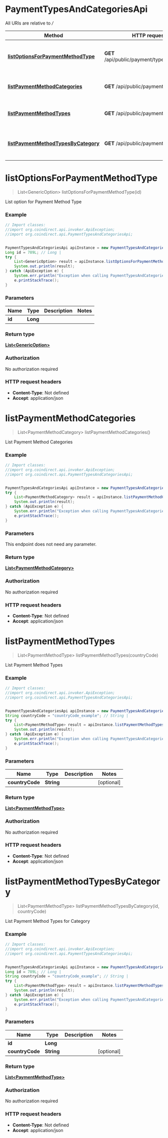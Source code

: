 # PaymentTypesAndCategoriesApi

All URIs are relative to */*

Method | HTTP request | Description
------------- | ------------- | -------------
[**listOptionsForPaymentMethodType**](PaymentTypesAndCategoriesApi.md#listOptionsForPaymentMethodType) | **GET** /api/public/payment/type/options/{id} | List option for Payment Method Type
[**listPaymentMethodCategories**](PaymentTypesAndCategoriesApi.md#listPaymentMethodCategories) | **GET** /api/public/payment/categories | List Payment Method Categories
[**listPaymentMethodTypes**](PaymentTypesAndCategoriesApi.md#listPaymentMethodTypes) | **GET** /api/public/payment/types | List Payment Method Types
[**listPaymentMethodTypesByCategory**](PaymentTypesAndCategoriesApi.md#listPaymentMethodTypesByCategory) | **GET** /api/public/payment/types/{id} | List Payment Method Types for Category

<a name="listOptionsForPaymentMethodType"></a>
# **listOptionsForPaymentMethodType**
> List&lt;GenericOption&gt; listOptionsForPaymentMethodType(id)

List option for Payment Method Type

### Example
```java
// Import classes:
//import org.coindirect.api.invoker.ApiException;
//import org.coindirect.api.PaymentTypesAndCategoriesApi;


PaymentTypesAndCategoriesApi apiInstance = new PaymentTypesAndCategoriesApi();
Long id = 789L; // Long | 
try {
    List<GenericOption> result = apiInstance.listOptionsForPaymentMethodType(id);
    System.out.println(result);
} catch (ApiException e) {
    System.err.println("Exception when calling PaymentTypesAndCategoriesApi#listOptionsForPaymentMethodType");
    e.printStackTrace();
}
```

### Parameters

Name | Type | Description  | Notes
------------- | ------------- | ------------- | -------------
 **id** | **Long**|  |

### Return type

[**List&lt;GenericOption&gt;**](GenericOption.md)

### Authorization

No authorization required

### HTTP request headers

 - **Content-Type**: Not defined
 - **Accept**: application/json

<a name="listPaymentMethodCategories"></a>
# **listPaymentMethodCategories**
> List&lt;PaymentMethodCategory&gt; listPaymentMethodCategories()

List Payment Method Categories

### Example
```java
// Import classes:
//import org.coindirect.api.invoker.ApiException;
//import org.coindirect.api.PaymentTypesAndCategoriesApi;


PaymentTypesAndCategoriesApi apiInstance = new PaymentTypesAndCategoriesApi();
try {
    List<PaymentMethodCategory> result = apiInstance.listPaymentMethodCategories();
    System.out.println(result);
} catch (ApiException e) {
    System.err.println("Exception when calling PaymentTypesAndCategoriesApi#listPaymentMethodCategories");
    e.printStackTrace();
}
```

### Parameters
This endpoint does not need any parameter.

### Return type

[**List&lt;PaymentMethodCategory&gt;**](PaymentMethodCategory.md)

### Authorization

No authorization required

### HTTP request headers

 - **Content-Type**: Not defined
 - **Accept**: application/json

<a name="listPaymentMethodTypes"></a>
# **listPaymentMethodTypes**
> List&lt;PaymentMethodType&gt; listPaymentMethodTypes(countryCode)

List Payment Method Types

### Example
```java
// Import classes:
//import org.coindirect.api.invoker.ApiException;
//import org.coindirect.api.PaymentTypesAndCategoriesApi;


PaymentTypesAndCategoriesApi apiInstance = new PaymentTypesAndCategoriesApi();
String countryCode = "countryCode_example"; // String | 
try {
    List<PaymentMethodType> result = apiInstance.listPaymentMethodTypes(countryCode);
    System.out.println(result);
} catch (ApiException e) {
    System.err.println("Exception when calling PaymentTypesAndCategoriesApi#listPaymentMethodTypes");
    e.printStackTrace();
}
```

### Parameters

Name | Type | Description  | Notes
------------- | ------------- | ------------- | -------------
 **countryCode** | **String**|  | [optional]

### Return type

[**List&lt;PaymentMethodType&gt;**](PaymentMethodType.md)

### Authorization

No authorization required

### HTTP request headers

 - **Content-Type**: Not defined
 - **Accept**: application/json

<a name="listPaymentMethodTypesByCategory"></a>
# **listPaymentMethodTypesByCategory**
> List&lt;PaymentMethodType&gt; listPaymentMethodTypesByCategory(id, countryCode)

List Payment Method Types for Category

### Example
```java
// Import classes:
//import org.coindirect.api.invoker.ApiException;
//import org.coindirect.api.PaymentTypesAndCategoriesApi;


PaymentTypesAndCategoriesApi apiInstance = new PaymentTypesAndCategoriesApi();
Long id = 789L; // Long | 
String countryCode = "countryCode_example"; // String | 
try {
    List<PaymentMethodType> result = apiInstance.listPaymentMethodTypesByCategory(id, countryCode);
    System.out.println(result);
} catch (ApiException e) {
    System.err.println("Exception when calling PaymentTypesAndCategoriesApi#listPaymentMethodTypesByCategory");
    e.printStackTrace();
}
```

### Parameters

Name | Type | Description  | Notes
------------- | ------------- | ------------- | -------------
 **id** | **Long**|  |
 **countryCode** | **String**|  | [optional]

### Return type

[**List&lt;PaymentMethodType&gt;**](PaymentMethodType.md)

### Authorization

No authorization required

### HTTP request headers

 - **Content-Type**: Not defined
 - **Accept**: application/json


